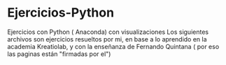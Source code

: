 # Ejercicios-Python
Ejercicios con Python ( Anaconda) con visualizaciones
Los siguientes archivos son ejercicios resueltos por mi, en base a lo aprendido en la academia Kreatiolab, y con la enseñanza de Fernando Quintana ( por eso las paginas están "firmadas por el")
